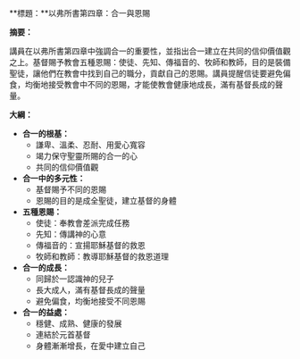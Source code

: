 **標題：**以弗所書第四章：合一與恩賜

**摘要：**

講員在以弗所書第四章中強調合一的重要性，並指出合一建立在共同的信仰價值觀之上。基督賜予教會五種恩賜：使徒、先知、傳福音的、牧師和教師，目的是裝備聖徒，讓他們在教會中找到自己的職分，貢獻自己的恩賜。講員提醒信徒要避免偏食，均衡地接受教會中不同的恩賜，才能使教會健康地成長，滿有基督長成的聲量。

**大綱：**

* **合一的根基：**
    * 謙卑、溫柔、忍耐、用愛心寬容
    * 竭力保守聖靈所賜的合一的心
    * 共同的信仰價值觀
* **合一中的多元性：**
    * 基督賜予不同的恩賜
    * 恩賜的目的是成全聖徒，建立基督的身體
* **五種恩賜：**
    * 使徒：奉教會差派完成任務
    * 先知：傳講神的心意
    * 傳福音的：宣揚耶穌基督的救恩
    * 牧師和教師：教導耶穌基督的救恩道理
* **合一的成長：**
    * 同歸於一認識神的兒子
    * 長大成人，滿有基督長成的聲量
    * 避免偏食，均衡地接受不同恩賜
* **合一的益處：**
    * 穩健、成熟、健康的發展
    * 連結於元首基督
    * 身體漸漸增長，在愛中建立自己